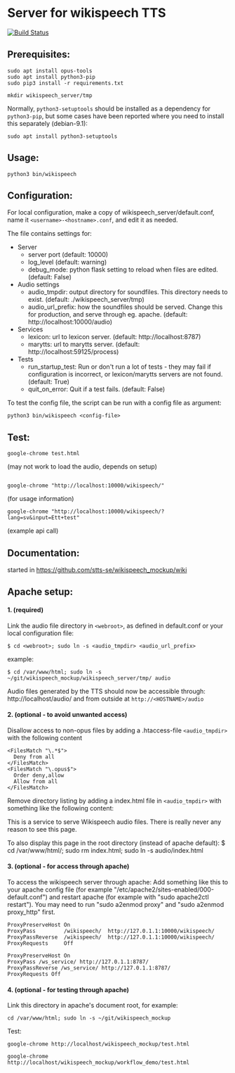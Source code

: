 # Server for wikispeech TTS

[![Build Status](https://travis-ci.org/stts-se/wikispeech_mockup.svg?branch=master)](https://travis-ci.org/stts-se/wikispeech_mockup)

## Prerequisites:
```
sudo apt install opus-tools
sudo apt install python3-pip
sudo pip3 install -r requirements.txt

mkdir wikispeech_server/tmp
```

Normally, `python3-setuptools` should be installed as a dependency for `python3-pip`, but some cases have been reported where you need to install this separately (debian-9.1):

```
sudo apt install python3-setuptools
```

## Usage:
```
python3 bin/wikispeech
```

## Configuration:

For local configuration, make a copy of wikispeech_server/default.conf,
name it ```<username>-<hostname>.conf```, and edit it as needed.

The file contains settings for:
* Server
  * server port (default: 10000)
  * log_level (default: warning)
  * debug_mode: python flask setting to reload when files are edited. (default: False)
* Audio settings
  * audio_tmpdir: output directory for soundfiles. This directory needs to exist. (default: ./wikispeech_server/tmp)
  * audio_url_prefix: how the soundfiles should be served. Change this for production, and serve through eg. apache. (default: http://localhost:10000/audio)
* Services
  * lexicon: url to lexicon server. (default: http://localhost:8787)
  * marytts: url to marytts server. (default: http://localhost:59125/process)
* Tests
  * run_startup_test: Run or don't run a lot of tests - they may fail if configuration is incorrect, or lexicon/marytts servers are not found. (default: True)
  * quit_on_error: Quit if a test fails. (default: False)

To test the config file, the script can be run with a config file as argument:
```
python3 bin/wikispeech <config-file>
```


## Test:

```
google-chrome test.html
```
(may not work to load the audio, depends on setup)

```

google-chrome "http://localhost:10000/wikispeech/"
```
(for usage information)

```
google-chrome "http://localhost:10000/wikispeech/?lang=sv&input=Ett+test"
```
(example api call)


## Documentation:

started in https://github.com/stts-se/wikispeech_mockup/wiki


## Apache setup:

#### 1. (required)
Link the audio file directory in ```<webroot>```, as defined in default.conf or your local configuration file:
```
$ cd <webroot>; sudo ln -s <audio_tmpdir> <audio_url_prefix>
```

example:
```
$ cd /var/www/html; sudo ln -s ~/git/wikispeech_mockup/wikispeech_server/tmp/ audio
```

Audio files generated by the TTS should now be accessible through: http://localhost/audio/ and from outside at ```http://<HOSTNAME>/audio```



#### 2. (optional - to avoid unwanted access)

Disallow access to non-opus files by adding a .htaccess-file ```<audio_tmpdir>``` with the following content

```
<FilesMatch "\.*$">
  Deny from all
</FilesMatch>
<FilesMatch "\.opus$">
  Order deny,allow
  Allow from all
</FilesMatch>
```

Remove directory listing by adding a index.html file in ```<audio_tmpdir>``` with something like the following content:

This is a service to serve Wikispeech audio files. There is really never any reason to see this page.

To also display this page in the root directory (instead of apache default): $ cd /var/www/html/; sudo rm index.html; sudo ln -s audio/index.html

#### 3. (optional - for access through apache)


To access the wikispeech server through apache:
Add something like this to your apache config file (for example "/etc/apache2/sites-enabled/000-default.conf") and restart
apache (for example with "sudo apache2ctl restart"). You may need to run "sudo a2enmod proxy" and  "sudo a2enmod proxy_http" first.

```
ProxyPreserveHost On
ProxyPass         /wikispeech/  http://127.0.1.1:10000/wikispeech/
ProxyPassReverse  /wikispeech/  http://127.0.1.1:10000/wikispeech/
ProxyRequests     Off

ProxyPreserveHost On
ProxyPass /ws_service/ http://127.0.1.1:8787/
ProxyPassReverse /ws_service/ http://127.0.1.1:8787/
ProxyRequests Off
```

#### 4. (optional - for testing through apache)

Link this directory in apache's document root, for example: 
```
cd /var/www/html; sudo ln -s ~/git/wikispeech_mockup
```

Test:
```
google-chrome http://localhost/wikispeech_mockup/test.html
```
```
google-chrome http://localhost/wikispeech_mockup/workflow_demo/test.html
```
